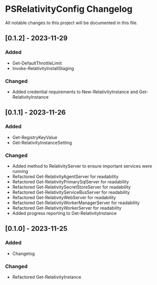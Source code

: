 # PSRelativityConfig Changelog

All notable changes to this project will be documented in this file.

## [0.1.2] - 2023-11-29

### Added
- Get-DefaultThrottleLimit
- Invoke-RelativityInstallStaging

### Changed
- Added credential requirements to New-RelativityInstance and Get-RelativityInstance

## [0.1.1] - 2023-11-26

### Added
- Get-RegistryKeyValue
- Get-RelativityInstanceSetting

### Changed
- Added method to RelativityServer to ensure important services were running
- Refactored Get-RelativityAgentServer for readability
- Refactored Get-RelativityPrimarySqlServer for readability
- Refactored Get-RelativitySecretStoreServer for readability
- Refactored Get-RelativityServiceBusServer for readability
- Refactored Get-RelativityWebServer for readability
- Refactored Get-RelativityWorkerManagerServer for readability
- Refactored Get-RelativityWorkerServer for readability
- Added progress reporting to Get-RelativityInstance

## [0.1.0] - 2023-11-25

### Added
- Changelog

### Changed
- Refactored Get-RelativityInstance